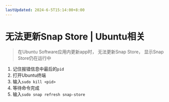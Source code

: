 ```yaml
---
lastUpdated: 2024-6-5T15:14:00+8:00
---
```


# 无法更新Snap Store | Ubuntu相关

> 在Ubuntu Software应用内更新app时，
> 无法更新Snap Store，
> 显示Snap Store仍在运行中

1. 记住报错信息中最后的```pid```
2. 打开Ubuntu终端
3. 输入```sudo kill <pid>```
4. 等待命令完成
5. 输入```sudo snap refresh snap-store```
